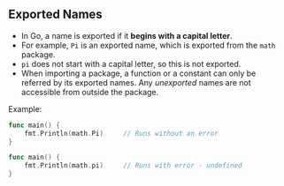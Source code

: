## Exported Names
- In Go, a name is exported if it **begins with a capital letter**.
- For example, `Pi` is an exported name, which is exported from the `math` package.
- `pi` does not start with a capital letter, so this is not exported.
- When importing a package, a function or a constant can only be referred by its exported names. Any *unexported* names are not accessible from outside the package.

Example:
```go
func main() {
	fmt.Println(math.Pi)     // Runs without an error
}

func main() {
	fmt.Println(math.pi)     // Runs with error - undefined
}
```
